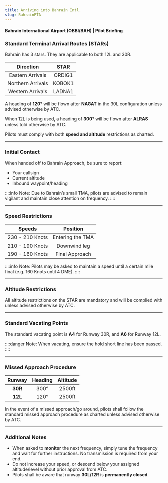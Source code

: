 ```yaml
---
title: Arriving into Bahrain Intl.
slug: BahrainPTA
---
```

#### Bahrain International Airport (OBBI/BAH) | Pilot Briefing

### Standard Terminal Arrival Routes (STARs)

Bahrain has 3 stars. They are applicable to both 12L and 30R.

|     **Direction**     |   **STAR**   |
|:---------------------------:|:---------------------:|
|       Eastern Arrivals          |       ORDIG1       |
|      Northern Arrivals        |       KOBOK1        |
|      Western Arrivals        |       LADNA1        |

A heading of **120°** will be flown after **NAGAT** in the 30L configuration unless advised otherwise by ATC.

When 12L is being used, a heading of **300°** will be flown after **ALRAS** unless told otherwise by ATC.

Pilots must comply with both **speed and altitude** restrictions as charted.

---

### Initial Contact

When handed off to Bahrain Approach, be sure to report:
- Your callsign
- Current altitude
- Inbound waypoint/heading

::::info Note:
Due to Bahrain’s small TMA, pilots are advised to remain vigilant and maintain close attention on frequency.
::::

---

### Speed Restrictions

|     **Speeds**     |   **Position**   |
|:---------------------------:|:---------------------:|
|       230 - 210 Knots          |       Entering the TMA       |
|      210 - 190 Knots        |       Downwind leg        |
|      190 - 160 Knots        |       Final Approach        |

::::info Note:
Pilots may be asked to maintain a speed until a certain mile final (e.g. 160 Knots until 4 DME).
::::

---

### Altitude Restrictions

All altitude restrictions on the STAR are mandatory and will be complied with unless advised otherwise by ATC.

---

### Standard Vacating Points

The standard vacating point is **A4** for Runway 30R, and **A6** for Runway 12L.

::::danger Note:
When vacating, ensure the hold short line has been passed.
::::

---

### Missed Approach Procedure

|     **Runway**     |   **Heading**   |   **Altitude**   |
|:---------------------------:|:---------------------:|:---------------------:|
|       **30R**          |       300°       |       2500ft       |
|       **12L**          |       120°       |       2500ft       |

In the event of a missed approach/go around, pilots shall follow the standard missed approach procedure as charted unless advised otherwise by ATC.

---

### Additional Notes

- When asked to **monitor** the next frequency, simply tune the frequency and wait for further instructions. No transmission is required from your end.
- Do not increase your speed, or descend below your assigned altitude/level without prior approval from ATC.
- Pilots shall be aware that runway **30L/12R** is **permanently closed**.
